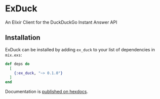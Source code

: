 # ExDuck

An Elixir Client for the DuckDuckGo Instant Answer API

## Installation

ExDuck can be installed by adding `ex_duck` to your list of dependencies in
`mix.exs`:

```elixir
def deps do
  [
    {:ex_duck, "~> 0.1.0"}
  ]
end
```

Documentation is [published on hexdocs](https://hexdocs.pm/ex_duck).
